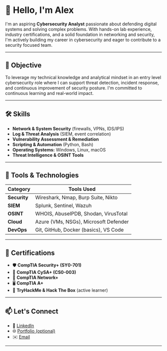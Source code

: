 # 👋 Hello, I'm Alex

I'm an aspiring **Cybersecurity Analyst** passionate about defending digital systems and solving complex problems. With hands-on lab experience, industry certifications, and a solid foundation in networking and security, I'm actively building my career in cybersecurity and eager to contribute to a security focused team.

---

## 🎯 Objective

To leverage my technical knowledge and analytical mindset in an entry level cybersecurity role where I can support threat detection, incident response, and continuous improvement of security posture. I'm committed to continuous learning and real-world impact.

---

## 🛠️ Skills

- **Network & System Security** (firewalls, VPNs, IDS/IPS)
- **Log & Threat Analysis** (SIEM, event correlation)
- **Vulnerability Assessment & Remediation**
- **Scripting & Automation** (Python, Bash)
- **Operating Systems:** Windows, Linux, macOS
- **Threat Intelligence & OSINT Tools**

---

## 🧰 Tools & Technologies

| Category         | Tools Used                            |
|------------------|----------------------------------------|
| **Security**     | Wireshark, Nmap, Burp Suite, Nikto     |
| **SIEM**         | Splunk, Sentinel, Wazuh     |
| **OSINT**        | WHOIS, AbuseIPDB, Shodan, VirusTotal   |
| **Cloud**        | Azure (VMs, NSGs), Microsoft Defender  |
| **DevOps**       | Git, GitHub, Docker (basics), VS Code  |

---

## 📜 Certifications

- 🛡️ **CompTIA Security+ (SY0-701)**
- 🧠 **CompTIA CySA+ (CS0-003)**
- 🔌 **CompTIA Network+**
- 🖥️ **CompTIA A+**
- 🧪 **TryHackMe & Hack The Box** (active learner)

---

## 📫 Let's Connect

- 💼 [LinkedIn](https://www.linkedin.com/in/alexander-lowish)
- 🌐 [Portfolio (optional)](https://yourportfolio.site)
- ✉️ [Email](mailto:alexlowish@gmail.com)

---




<!--
**alexlowish/alexlowish** is a ✨ _special_ ✨ repository because its `README.md` (this file) appears on your GitHub profile.

Here are some ideas to get you started:

- 🔭 I’m currently working on ...
- 🌱 I’m currently learning ...
- 👯 I’m looking to collaborate on ...
- 🤔 I’m looking for help with ...
- 💬 Ask me about ...
- 📫 How to reach me: ...
- 😄 Pronouns: ...
- ⚡ Fun fact: ...
-->
